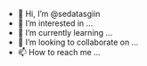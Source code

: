 - 👋 Hi, I’m @sedatasgiin
- 👀 I’m interested in ...
- 🌱 I’m currently learning ...
- 💞️ I’m looking to collaborate on ...
- 📫 How to reach me ...

<!---
sedatasgiin/sedatasgiin is a ✨ special ✨ repository because its `README.md` (this file) appears on your GitHub profile.
You can click the Preview link to take a look at your changes.
--->
